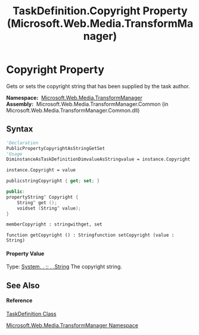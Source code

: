 ﻿---
title: TaskDefinition.Copyright Property  (Microsoft.Web.Media.TransformManager)
TOCTitle: Copyright Property
ms:assetid: P:Microsoft.Web.Media.TransformManager.TaskDefinition.Copyright
ms:mtpsurl: https://msdn.microsoft.com/en-us/library/microsoft.web.media.transformmanager.taskdefinition.copyright(v=VS.90)
ms:contentKeyID: 35520607
ms.date: 06/14/2012
mtps_version: v=VS.90
f1_keywords:
- Microsoft.Web.Media.TransformManager.TaskDefinition.get_Copyright
- Microsoft.Web.Media.TransformManager.TaskDefinition.set_Copyright
- Microsoft.Web.Media.TransformManager.TaskDefinition.Copyright
dev_langs:
- CSharp
- JScript
- VB
- FSharp
- c++
api_location:
- Microsoft.Web.Media.TransformManager.Common.dll
api_name:
- Microsoft.Web.Media.TransformManager.TaskDefinition.Copyright
- Microsoft.Web.Media.TransformManager.TaskDefinition.get_Copyright
- Microsoft.Web.Media.TransformManager.TaskDefinition.set_Copyright
api_type:
- Managed
topic_type:
- apiref
- kbSyntax
product_family_name: VS
ROBOTS: INDEX,FOLLOW
---

# Copyright Property

Gets or sets the copyright string that has been supplied by the task author.

**Namespace:**  [Microsoft.Web.Media.TransformManager](microsoft-web-media-transformmanager-namespace.md)  
**Assembly:**  Microsoft.Web.Media.TransformManager.Common (in Microsoft.Web.Media.TransformManager.Common.dll)

## Syntax

``` vb
'Declaration
PublicPropertyCopyrightAsStringGetSet
'Usage
DiminstanceAsTaskDefinitionDimvalueAsStringvalue = instance.Copyright

instance.Copyright = value
```

``` csharp
publicstringCopyright { get; set; }
```

``` c++
public:
propertyString^ Copyright {
    String^ get ();
    voidset (String^ value);
}
```

``` fsharp
memberCopyright : stringwithget, set
```

``` jscript
function getCopyright () : Stringfunction setCopyright (value : String)
```

#### Property Value

Type: [System. . :: . .String](https://msdn.microsoft.com/en-us/library/s1wwdcbf\(v=vs.90\))  
The copyright string.  

## See Also

#### Reference

[TaskDefinition Class](taskdefinition-class-microsoft-web-media-transformmanager.md)

[Microsoft.Web.Media.TransformManager Namespace](microsoft-web-media-transformmanager-namespace.md)

